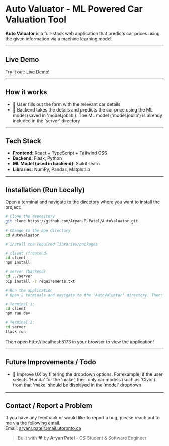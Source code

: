 # Auto Valuator - ML Powered Car Valuation Tool    

**Auto Valuator** is a full-stack web application that predicts car prices using the given information via a machine learning model.

---

## Live Demo
Try it out: [Live Demo](https://autovaluator-client.onrender.com/)!

---

## How it works
- 📝 User fills out the form with the relevant car details
- 🤖 Backend takes the details and predicts the car price using the ML model (saved in 'model.joblib'). The ML model ('model.joblib') is already included in the 'server' directory

---

## Tech Stack
- **Frontend**: React + TypeScript + Tailwind CSS
- **Backend**: Flask, Python
- **ML Model (used in backend)**: Scikit-learn
- **Libraries**: NumPy, Pandas, Matplotlib

---

## Installation (Run Locally)
Open a terminal and navigate to the directory where you want to install the project:
```bash
# Clone the repository
git clone https://github.com/Aryan-R-Patel/AutoValuator.git

# Change to the app directory
cd AutoValuator

# Install the required libraries/packages

# client (frontend)
cd client
npm install

# server (backend)
cd ../server
pip install -r requirements.txt

# Run the application
# Open 2 terminals and navigate to the 'AutoValuator' directory. Then:

# Terminal 1:
cd client
npm run dev

# Terminal 2:
cd server
flask run
```
Then open http://localhost:5173 in your browser to view the application!

---

## Future Improvements / Todo
- 🔄 Improve UX by filtering the dropdown options. For example, if the user selects 'Honda' for the 'make', then only car models (such as 'Civic') from that 'make' should be displayed in the 'model' dropdown

---

## Contact / Report a Problem
If you have any feedback or would like to report a bug, please reach out to me via the following email.<br>
Email: aryanr.patel@mail.utoronto.ca

> Built with ❤ by **Aryan Patel** - CS Student & Software Engineer